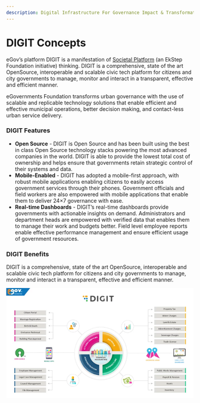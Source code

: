 ```yaml
---
description: Digital Infrastructure For Governance Impact & Transformation
---
```


# DIGIT Concepts

eGov’s platform DIGIT is a manifestation of [Societal Platform](https://societalplatform.org/) \(an EkStep Foundation initiative\) thinking. DIGIT is a comprehensive, state of the art OpenSource, interoperable and scalable civic tech platform for citizens and city governments to manage, monitor and interact in a transparent, effective and efficient manner. 

eGovernments Foundation transforms urban governance with the use of scalable and replicable technology solutions that enable efficient and effective municipal operations, better decision making, and contact-less urban service delivery.

### DIGIT Features <a id="DIGIT-Features"></a>

* **Open Source** - DIGIT is Open Source and has been built using the best in class Open Source technology stacks powering the most advanced companies in the world. DIGIT is able to provide the lowest total cost of ownership and helps ensure that governments retain strategic control of their systems and data.
* **Mobile-Enabled** - DIGIT has adopted a mobile-first approach, with robust mobile applications enabling citizens to easily access government services through their phones. Government officials and field workers are also empowered with mobile applications that enable them to deliver 24×7 governance with ease.
* **Real-time Dashboards** - DIGIT’s real-time dashboards provide governments with actionable insights on demand. Administrators and department heads are empowered with verified data that enables them to manage their work and budgets better. Field level employee reports enable effective performance management and ensure efficient usage of government resources.

### DIGIT Benefits <a id="DIGIT-Benefits"></a>

DIGIT is a comprehensive, state of the art OpenSource, interoperable and scalable civic tech platform for citizens and city governments to manage, monitor and interact in a transparent, effective and efficient manner.

![](../.gitbook/assets/image%20%2857%29.png)

